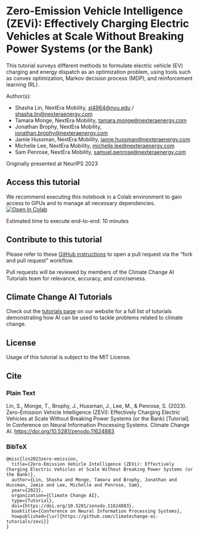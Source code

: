 # Zero-Emission Vehicle Intelligence (ZEVi): Effectively Charging Electric Vehicles at Scale Without Breaking Power Systems (or the Bank)
This tutorial surveys different methods to formulate electric vehicle (EV) charging and energy dispatch as an optimization problem, using tools such as convex optimization, Markov decision process (MDP), and reinforcement learning (RL).

Author(s):
* Shasha Lin, NextEra Mobility, sl4964@nyu.edu / shasha.lin@nexteraenergy.com
* Tamara Monge, NextEra Mobility, tamara.monge@nexteraenergy.com
* Jonathan Brophy, NextEra Mobility, jonathan.brophy@nexteraenergy.com
* Jamie Hussman, NextEra Mobility, jamie.hussman@nexteraenergy.com
* Michelle Lee, NextEra Mobility, michelle.lee@nexteraenergy.com
* Sam Penrose, NextEra Mobility, samuel.penrose@nexteraenergy.com

Originally presented at NeurIPS 2023

## Access this tutorial

We recommend executing this notebook in a Colab environment to gain access to GPUs and to manage all necessary dependencies. <a target="_blank" href="https://colab.research.google.com/github/climatechange-ai-tutorials/zevi/blob/main/Zero_Emission_Vehicle_Intelligence_%28ZEVi%29_Effectively_Charging_Electric_Vehicles_at_Scale.ipynb">
  <img src="https://colab.research.google.com/assets/colab-badge.svg" alt="Open In Colab"/>
</a>

Estimated time to execute end-to-end: 10 minutes 

## Contribute to this tutorial

Please refer to these [GitHub instructions](https://docs.github.com/en/get-started/exploring-projects-on-github/contributing-to-a-project#about-forking) to open a pull request via the "fork and pull request" workflow. 

Pull requests will be reviewed by members of the Climate Change AI Tutorials team for relevance, accuracy, and conciseness.

## Climate Change AI Tutorials
Check out the [tutorials page](https://www.climatechange.ai/tutorials?) on our website for a full list of tutorials demonstrating how AI can be used to tackle problems related to climate change.

## License
Usage of this tutorial is subject to the MIT License.

## Cite

### Plain Text
Lin, S., Monge, T., Brophy, J., Hussman, J., Lee, M., & Penrose, S. (2023). Zero-Emission Vehicle Intelligence (ZEVi): Effectively Charging Electric Vehicles at Scale Without Breaking Power Systems (or the Bank) [Tutorial]. In Conference on Neural Information Processing Systems. Climate Change AI. https://doi.org/10.5281/zenodo.11624883

### BibTeX

```
@misc{lin2023zero-emission,
  title={Zero-Emission Vehicle Intelligence (ZEVi): Effectively Charging Electric Vehicles at Scale Without Breaking Power Systems (or the Bank)},
  author={Lin, Shasha and Monge, Tamara and Brophy, Jonathan and Hussman, Jamie and Lee, Michelle and Penrose, Sam},
  year={2023},
  organization={Climate Change AI},
  type={Tutorial},
  doi={https://doi.org/10.5281/zenodo.11624883},
  booktitle={Conference on Neural Information Processing Systems},
  howpublished={\url{https://github.com/climatechange-ai-tutorials/zevi}}
}
```
